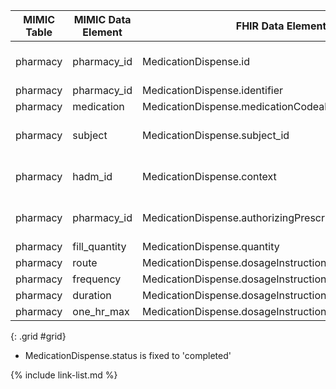 |MIMIC Table|MIMIC Data Element|FHIR Data Element|FHIR Profile|Notes| 
|---|---|---|---|---|
|pharmacy|pharmacy_id|MedicationDispense.id|[MimicMedicationDispense]|convert to UUID5|
|pharmacy|pharmacy_id|MedicationDispense.identifier|[MimicMedicationDispense]||
|pharmacy|medication|MedicationDispense.medicationCodeableConcept|[MimicMedicationDispense]||
|pharmacy|subject|MedicationDispense.subject_id|[MimicMedicationDispense]|convert to UUID5|
|pharmacy|hadm_id|MedicationDispense.context|[MimicMedicationDispense]|convert to UUID5|
|pharmacy|pharmacy_id|MedicationDispense.authorizingPrescription|[MimicMedicationDispense]|convert to UUID5|
|pharmacy|fill_quantity|MedicationDispense.quantity|[MimicMedicationDispense]||
|pharmacy|route|MedicationDispense.dosageInstruction.route|[MimicMedicationDispense]||
|pharmacy|frequency|MedicationDispense.dosageInstruction.timing.code|[MimicMedicationDispense]||
|pharmacy|duration|MedicationDispense.dosageInstruction.timing.duration|[MimicMedicationDispense]||
|pharmacy|one_hr_max|MedicationDispense.dosageInstruction.maxDosePerPeriod|[MimicMedicationDispense]||
{: .grid #grid}

* MedicationDispense.status is fixed to 'completed'

{% include link-list.md %}
